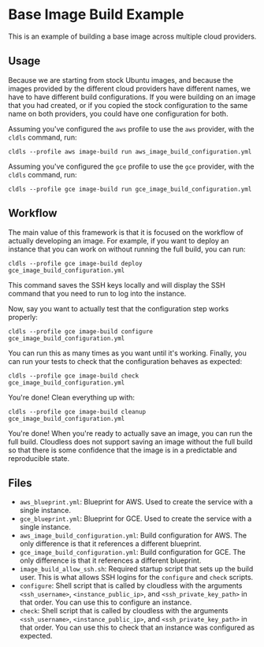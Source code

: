 # Base Image Build Example

This is an example of building a base image across multiple cloud providers.

## Usage

Because we are starting from stock Ubuntu images, and because the images
provided by the different cloud providers have different names, we have to have
different build configurations.  If you were building on an image that you had
created, or if you copied the stock configuration to the same name on both
providers, you could have one configuration for both.

Assuming you've configured the `aws` profile to use the `aws` provider, with the
`cldls` command, run:

```
cldls --profile aws image-build run aws_image_build_configuration.yml 
```

Assuming you've configured the `gce` profile to use the `gce` provider, with the
`cldls` command, run:

```
cldls --profile gce image-build run gce_image_build_configuration.yml 
```

## Workflow

The main value of this framework is that it is focused on the workflow of
actually developing an image.  For example, if you want to deploy an instance
that you can work on without running the full build, you can run:

```
cldls --profile gce image-build deploy gce_image_build_configuration.yml 
```

This command saves the SSH keys locally and will display the SSH command that
you need to run to log into the instance.

Now, say you want to actually test that the configuration step works properly:

```
cldls --profile gce image-build configure gce_image_build_configuration.yml 
```

You can run this as many times as you want until it's working.  Finally, you can
run your tests to check that the configuration behaves as expected:

```
cldls --profile gce image-build check gce_image_build_configuration.yml 
```

You're done!  Clean everything up with:

```
cldls --profile gce image-build cleanup gce_image_build_configuration.yml 
```

You're done!  When you're ready to actually save an image, you can run the full
build.  Cloudless does not support saving an image without the full build so
that there is some confidence that the image is in a predictable and
reproducible state.

## Files

- `aws_blueprint.yml`: Blueprint for AWS.  Used to create the service with a
  single instance.
- `gce_blueprint.yml`: Blueprint for GCE.  Used to create the service with a
  single instance.
- `aws_image_build_configuration.yml`: Build configuration for AWS.  The only
  difference is that it references a different blueprint.
- `gce_image_build_configuration.yml`: Build configuration for GCE.  The only
  difference is that it references a different blueprint.
- `image_build_allow_ssh.sh`: Required startup script that sets up the build
  user.  This is what allows SSH logins for the `configure` and `check` scripts.
- `configure`: Shell script that is called by cloudless with the arguments
  `<ssh_username>`, `<instance_public_ip>`, and `<ssh_private_key_path>` in that
  order.  You can use this to configure an instance.
- `check`: Shell script that is called by cloudless with the arguments
  `<ssh_username>`, `<instance_public_ip>`, and `<ssh_private_key_path>` in that
  order.  You can use this to check that an instance was configured as expected.

